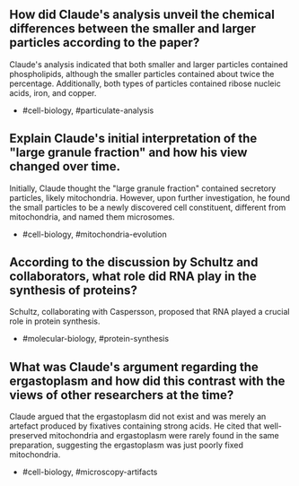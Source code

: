 ## How did Claude's analysis unveil the chemical differences between the smaller and larger particles according to the paper?

Claude's analysis indicated that both smaller and larger particles contained phospholipids, although the smaller particles contained about twice the percentage. Additionally, both types of particles contained ribose nucleic acids, iron, and copper.

- #cell-biology, #particulate-analysis

## Explain Claude's initial interpretation of the "large granule fraction" and how his view changed over time.

Initially, Claude thought the "large granule fraction" contained secretory particles, likely mitochondria. However, upon further investigation, he found the small particles to be a newly discovered cell constituent, different from mitochondria, and named them microsomes.

- #cell-biology, #mitochondria-evolution

## According to the discussion by Schultz and collaborators, what role did RNA play in the synthesis of proteins?

Schultz, collaborating with Caspersson, proposed that RNA played a crucial role in protein synthesis.

- #molecular-biology, #protein-synthesis

## What was Claude's argument regarding the ergastoplasm and how did this contrast with the views of other researchers at the time?

Claude argued that the ergastoplasm did not exist and was merely an artefact produced by fixatives containing strong acids. He cited that well-preserved mitochondria and ergastoplasm were rarely found in the same preparation, suggesting the ergastoplasm was just poorly fixed mitochondria. 

- #cell-biology, #microscopy-artifacts